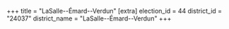 +++
title = "LaSalle--Émard--Verdun"
[extra]
election_id = 44
district_id = "24037"
district_name = "LaSalle--Émard--Verdun"
+++

